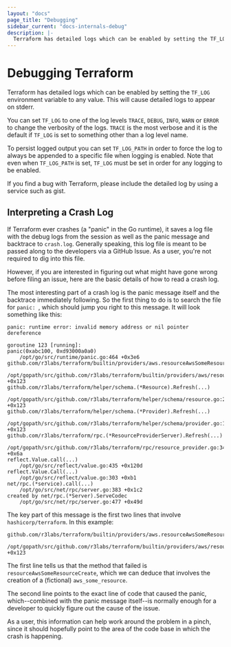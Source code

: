 ```yaml
---
layout: "docs"
page_title: "Debugging"
sidebar_current: "docs-internals-debug"
description: |-
  Terraform has detailed logs which can be enabled by setting the TF_LOG environment variable to any value. This will cause detailed logs to appear on stderr
---
```


# Debugging Terraform

Terraform has detailed logs which can be enabled by setting the `TF_LOG` environment variable to any value. This will cause detailed logs to appear on stderr.

You can set `TF_LOG` to one of the log levels `TRACE`, `DEBUG`, `INFO`, `WARN` or `ERROR` to change the verbosity of the logs. `TRACE` is the most verbose and it is the default if `TF_LOG` is set to something other than a log level name.

To persist logged output you can set `TF_LOG_PATH` in order to force the log to always be appended to a specific file when logging is enabled. Note that even when `TF_LOG_PATH` is set, `TF_LOG` must be set in order for any logging to be enabled.

If you find a bug with Terraform, please include the detailed log by using a service such as gist.

<a id="interpreting-a-crash-log"></a>

## Interpreting a Crash Log

If Terraform ever crashes (a "panic" in the Go runtime), it saves a log file
with the debug logs from the session as well as the panic message and backtrace
to `crash.log`. Generally speaking, this log file is meant to be passed along
to the developers via a GitHub Issue. As a user, you're not required to dig
into this file.

However, if you are interested in figuring out what might have gone wrong
before filing an issue, here are the basic details of how to read a crash
log.

The most interesting part of a crash log is the panic message itself and the
backtrace immediately following. So the first thing to do is to search the file
for `panic: `, which should jump you right to this message. It will look
something like this:

```
panic: runtime error: invalid memory address or nil pointer dereference

goroutine 123 [running]:
panic(0xabc100, 0xd93000a0a0)
	/opt/go/src/runtime/panic.go:464 +0x3e6
github.com/r3labs/terraform/builtin/providers/aws.resourceAwsSomeResourceCreate(...)
	/opt/gopath/src/github.com/r3labs/terraform/builtin/providers/aws/resource_aws_some_resource.go:123 +0x123
github.com/r3labs/terraform/helper/schema.(*Resource).Refresh(...)
	/opt/gopath/src/github.com/r3labs/terraform/helper/schema/resource.go:209 +0x123
github.com/r3labs/terraform/helper/schema.(*Provider).Refresh(...)
	/opt/gopath/src/github.com/r3labs/terraform/helper/schema/provider.go:187 +0x123
github.com/r3labs/terraform/rpc.(*ResourceProviderServer).Refresh(...)
	/opt/gopath/src/github.com/r3labs/terraform/rpc/resource_provider.go:345 +0x6a
reflect.Value.call(...)
	/opt/go/src/reflect/value.go:435 +0x120d
reflect.Value.Call(...)
	/opt/go/src/reflect/value.go:303 +0xb1
net/rpc.(*service).call(...)
	/opt/go/src/net/rpc/server.go:383 +0x1c2
created by net/rpc.(*Server).ServeCodec
	/opt/go/src/net/rpc/server.go:477 +0x49d
```

The key part of this message is the first two lines that involve `hashicorp/terraform`. In this example:

```
github.com/r3labs/terraform/builtin/providers/aws.resourceAwsSomeResourceCreate(...)
	/opt/gopath/src/github.com/r3labs/terraform/builtin/providers/aws/resource_aws_some_resource.go:123 +0x123
```

The first line tells us that the method that failed is
`resourceAwsSomeResourceCreate`, which we can deduce that involves the creation
of a (fictional) `aws_some_resource`.

The second line points to the exact line of code that caused the panic,
which--combined with the panic message itself--is normally enough for a
developer to quickly figure out the cause of the issue.

As a user, this information can help work around the problem in a pinch, since
it should hopefully point to the area of the code base in which the crash is
happening.
